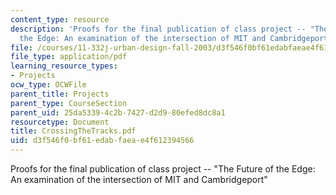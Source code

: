 ```yaml
---
content_type: resource
description: 'Proofs for the final publication of class project -- "The Future of
  the Edge: An examination of the intersection of MIT and Cambridgeport"'
file: /courses/11-332j-urban-design-fall-2003/d3f546f0bf61edabfaeae4f612394566_CrossingTheTracks.pdf
file_type: application/pdf
learning_resource_types:
- Projects
ocw_type: OCWFile
parent_title: Projects
parent_type: CourseSection
parent_uid: 25da5339-4c2b-7427-d2d9-80efed8dc8a1
resourcetype: Document
title: CrossingTheTracks.pdf
uid: d3f546f0-bf61-edab-faea-e4f612394566
---
```

Proofs for the final publication of class project -- "The Future of the Edge: An examination of the intersection of MIT and Cambridgeport"

